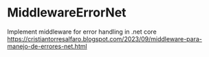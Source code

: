 # MiddlewareErrorNet
Implement middleware for error handling in .net core
https://cristiantorresalfaro.blogspot.com/2023/09/middleware-para-manejo-de-errores-net.html
